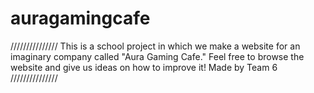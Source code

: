 # auragamingcafe
///////////////
This is a school project in which we make a website for an imaginary company called "Aura Gaming Cafe." 
Feel free to browse the website and give us ideas on how to improve it!
Made by Team 6
///////////////

